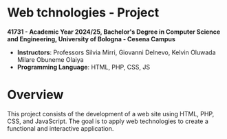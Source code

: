 # Web tchnologies - Project

**41731 - Academic Year 2024/25, Bachelor's Degree in Computer Science and Engineering, University of Bologna - Cesena Campus**  
- **Instructors**: Professors Silvia Mirri, Giovanni Delnevo, Kelvin Oluwada Milare Obuneme Olaiya
- **Programming Language**: HTML, PHP, CSS, JS

# Overview

This project consists of the development of a web site using HTML, PHP, CSS, and JavaScript. The goal is to apply web technologies to create a functional and interactive application.